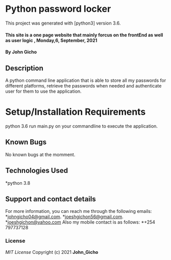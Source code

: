 # Python password locker
This project was generated with [python3] version 3.6.

#### This site is a one page website that mainly forcus on the frontEnd as well as user logic , Monday,6, September, 2021

#### By **John Gicho**
## Description
A python command line application that is able to store all my passwords for different platforms, retrieve the passwords when needed and authenticate user for them to use the application.

# Setup/Installation Requirements
python 3.6
run main.py on your commandline to execute the application.

## Known Bugs
No known bugs at the momment.

## Technologies Used
*python 3.8

## Support and contact details
For more information, you can reach me through the following emails:
*johngicho04@gmail.com.
*joeshgichon56@gmail.com.
*joeshgichon@yahoo.com
Also my mobile contact is as follows:
*+254 797737128

### License
*MIT License*
Copyright (c) 2021 **John_Gicho**
